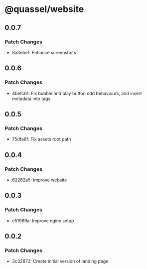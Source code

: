 # @quassel/website

## 0.0.7

### Patch Changes

- 8a3ebef: Enhance screenshots

## 0.0.6

### Patch Changes

- 4befcb1: Fix bubble and play button odd behaviours, and insert metadata into <html> tags.

## 0.0.5

### Patch Changes

- 75dfa6f: Fix assets root path

## 0.0.4

### Patch Changes

- 62262a5: Improve website

## 0.0.3

### Patch Changes

- c51969a: Improve nginx setup

## 0.0.2

### Patch Changes

- 3c32872: Create initial version of landing page
